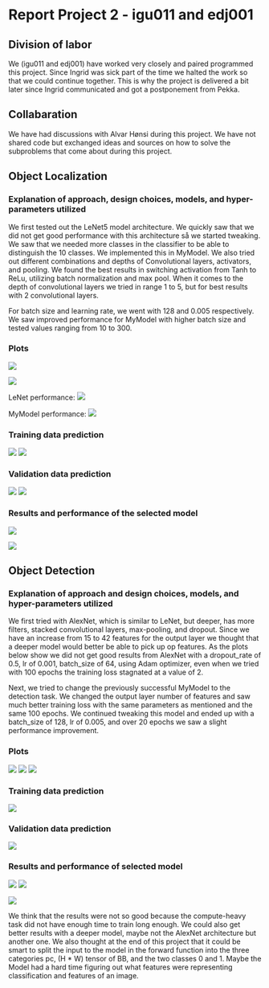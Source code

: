 # Report Project 2 - igu011 and edj001

## Division of labor

We (igu011 and edj001) have worked very closely and paired programmed this project. Since Ingrid was sick part of the time we halted the work so that we could continue together. This is why the project is delivered a bit later since Ingrid communicated and got a postponement from Pekka.

## Collabaration

We have had discussions with Alvar Hønsi during this project. We have not shared code but exchanged ideas and sources on how to solve the subproblems that come about during this project.

## Object Localization

### Explanation of approach, design choices, models, and hyper-parameters utilized

We first tested out the LeNet5 model architecture. We quickly saw that we did not get good performance with this architecture så we started tweaking. We saw that we needed more classes in the classifier to be able to distinguish the 10 classes. We implemented this in MyModel. We also tried out different combinations and depths of Convolutional layers, activators, and pooling. We found the best results in switching activation from Tanh to ReLu, utilizing batch normalization and max pool. When it comes to the depth of convolutional layers we tried in range 1 to 5, but for best results with 2 convolutional layers.

For batch size and learning rate, we went with 128 and 0.005 respectively. We saw improved performance for MyModel with higher batch size and tested values ranging from 10 to 300.

### Plots

![](./assets/LeNet_epoch.png)

![](./assets/MyModel_epoch.png)

LeNet performance:
![](./assets/lenet_performance.png)

MyModel performance:
![](./assets/mymodel_performance.png)

### Training data prediction

![](./assets/LeNet_training_pred.png)
![](./assets/MyModel_training.png)

### Validation data prediction

![](./assets/LeNet_val_pred.png)
![](./assets/MyModel_validation.png)

### Results and performance of the selected model

![](./assets/test_performance.png)

![](./assets/test_pred.png)

## Object Detection

### Explanation of approach and design choices, models, and hyper-parameters utilized

We first tried with AlexNet, which is similar to LeNet, but deeper, has more filters, stacked convolutional layers, max-pooling, and dropout. Since we have an increase from 15 to 42 features for the output layer we thought that a deeper model would better be able to pick up op features. As the plots below show we did not get good results from AlexNet with a dropout_rate of 0.5, lr of 0.001, batch_size of 64, using Adam optimizer, even when we tried with 100 epochs the training loss stagnated at a value of 2.

Next, we tried to change the previously successful MyModel to the detection task. We changed the output layer number of features and saw much better training loss with the same parameters as mentioned and the same 100 epochs. We continued tweaking this model and ended up with a batch_size of 128, lr of 0.005, and over 20 epochs we saw a slight performance improvement.

### Plots

![](./assets/AlexNet_detection.png)
![](./assets/training_loss_detection_mymodel.png)
![](./assets/detection_myModel_t.png)

### Training data prediction

![](./assets/detection_train.png)

### Validation data prediction

![](./assets/detection_val.png)

### Results and performance of selected model
![](./assets/detection_performance.png)
![](./assets/detection_mymodel_test_performance.png)

![](./assets/detection_test.png)

We think that the results were not so good because the compute-heavy task did not have enough time to train long enough. We could also get better results with a deeper model, maybe not the AlexNet architecture but another one. We also thought at the end of this project that it could be smart to split the input to the model in the forward function into the three categories pc, (H * W) tensor of BB, and the two classes 0 and 1. Maybe the Model had a hard time figuring out what features were representing classification and features of an image.
